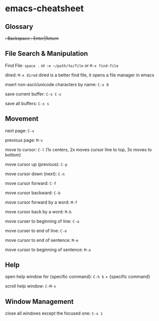 # emacs-cheatsheet

## Glossary

<DEL>: Backspace
<RET>: Enter|Return

## File Search & Manipulation

Find File: `space .` or `:e ~/path/to/file` or `M-x find-file`

dired: `M-x dired` dired is a better find file, it opens a file manager in emacs

insert non-ascii/unicode characters by name: `C-x 8`

save current buffer: `C-x C-s`

save all buffers: `C-x s`

## Movement
  
  next page: `C-v`
  
  previous page: `M-v`
  
  move to cursor: `C-l` (1x centers, 2x moves cursor line to top, 3x moves to bottom)
  
  move cursor up (previous): `C-p`
  
  move cursor down (next): `C-n`
  
  move cursor forward: `C-f`
  
  move cursor backward: `C-b`
  
  move cursor forward by a word: `M-f`
  
  move cursor back by a word: `M-b`
  
  move curser to beginning of line: `C-a`
  
  move curser to end of line: `C-e`
  
  move cursor to end of sentence: `M-e`
  
  move cursor to beginning of sentence: `M-a`
  
## Help

open help window for {specific command}: `C-h k` + {specific command}

scroll help window: `C-M-v`

## Window Management

close all windows except the focused one: `C-x 1`
